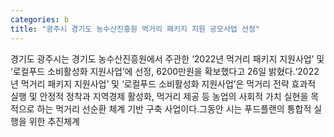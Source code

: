 ```yaml
---
categories: b
title: "광주시 경기도 농수산진흥원 먹거리 패키지 지원 공모사업 선정"
---
```

경기도 광주시는 경기도 농수산진흥원에서 주관한 &lsquo;2022년 먹거리 패키지 지원사업&rsquo; 및 &lsquo;로컬푸드 소비활성화 지원사업&rsquo;에 선정, 6200만원을 확보했다고 26일 밝혔다.&lsquo;2022년 먹거리 패키지 지원사업&rsquo; 및 &lsquo;로컬푸드 소비활성화 지원사업&rsquo;은 먹거리 전략 효과적 실행 및 안정적 정착과 지역경제 활성화, 먹거리 제공 등 농업의 사회적 가치 실현을 목적으로 하는 먹거리 선순환 체계 기반 구축 사업이다.그동안 시는 푸드플랜의 통합적 실행을 위한 추진체계